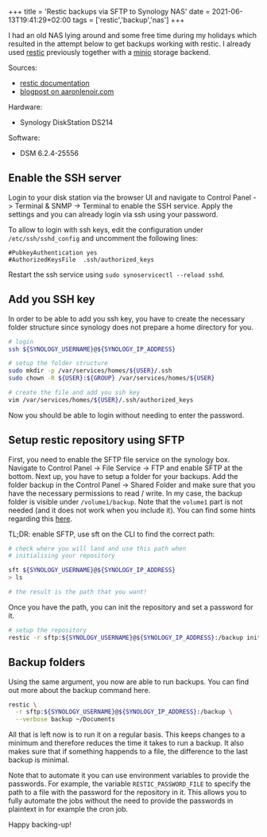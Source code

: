 +++
title = 'Restic backups via SFTP to Synology NAS'
date = 2021-06-13T19:41:29+02:00
tags = ['restic','backup','nas']
+++

I had an old NAS lying around and some free time during my holidays which resulted in the attempt below to get backups working with restic. I already used [restic](https://restic.readthedocs.io/) previously together with a [minio](https://min.io/) storage backend.

Sources:

- [restic documentation](https://restic.readthedocs.io/en/stable/index.html)
- [blogpost on aaronlenoir.com](https://blog.aaronlenoir.com/2018/05/06/ssh-into-synology-nas-with-ssh-key/)

Hardware:

- Synology DiskStation DS214

Software:

- DSM 6.2.4-25556

## Enable the SSH server

Login to your disk station via the browser UI and navigate to Control Panel -> Terminal & SNMP -> Terminal to enable the SSH service. Apply the settings and you can already login via ssh using your password.

To allow to login with ssh keys, edit the configuration under `/etc/ssh/sshd_config` and uncomment the following lines:

```
#PubkeyAuthentication yes
#AuthorizedKeysFile  .ssh/authorized_keys
```

Restart the ssh service using `sudo synoservicectl --reload sshd`.

## Add you SSH key

In order to be able to add you ssh key, you have to create the necessary folder structure since synology does not prepare a home directory for you.

```bash
# login
ssh ${SYNOLOGY_USERNAME}@${SYNOLOGY_IP_ADDRESS}

# setup the folder structure
sudo mkdir -p /var/services/homes/${USER}/.ssh
sudo chown -R ${USER}:${GROUP} /var/services/homes/${USER}

# create the file and add you ssh key
vim /var/services/homes/${USER}/.ssh/authorized_keys
```

Now you should be able to login without needing to enter the password.

## Setup restic repository using SFTP

First, you need to enable the SFTP file service on the synology box. Navigate to Control Panel -> File Service -> FTP and enable SFTP at the bottom. Next up, you have to setup a folder for your backups. Add the folder backup in the Control Panel -> Shared Folder and make sure that you have the necessary permissions to read / write. In my case, the backup folder is visible under `/volume1/backup`. Note that the `volume1` part is not needed (and it does not work when you include it). You can find some hints regarding this [here](https://github.com/restic/restic/issues/596).

TL;DR: enable SFTP, use sft on the CLI to find the correct path:

```bash
# check where you will land and use this path when
# initialising your repository

sft ${SYNOLOGY_USERNAME}@${SYNOLOGY_IP_ADDRESS}
> ls

# the result is the path that you want!
```

Once you have the path, you can init the repository and set a password for it.

```bash
# setup the repository
restic -r sftp:${SYNOLOGY_USERNAME}@${SYNOLOGY_IP_ADDRESS}:/backup init
```

## Backup folders

Using the same argument, you now are able to run backups. You can find out more about the backup command here.

```bash
restic \
  -r sftp:${SYNOLOGY_USERNAME}@${SYNOLOGY_IP_ADDRESS}:/backup \
  --verbose backup ~/Documents
```

All that is left now is to run it on a regular basis. This keeps changes to a minimum and therefore reduces the time it takes to run a backup. It also makes sure that if something happends to a file, the difference to the last backup is minimal.

Note that to automate it you can use environment variables to provide the passwords. For example, the variable `RESTIC_PASSWORD_FILE` to specify the path to a file with the password for the repository in it. This allows you to fully automate the jobs without the need to provide the passwords in plaintext in for example the cron job.

Happy backing-up!

